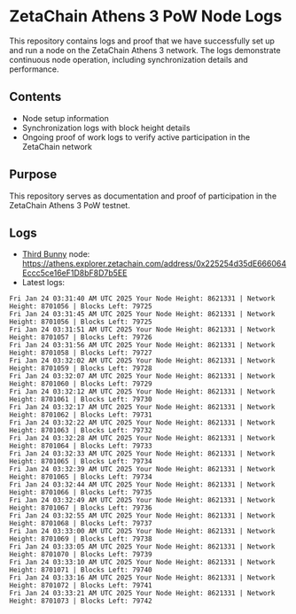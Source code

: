 # ZetaChain Athens 3 PoW Node Logs
This repository contains logs and proof that we have successfully set up and run a node on the ZetaChain Athens 3 network. The logs demonstrate continuous node operation, including synchronization details and performance.

## Contents
- Node setup information
- Synchronization logs with block height details
- Ongoing proof of work logs to verify active participation in the ZetaChain network

## Purpose
This repository serves as documentation and proof of participation in the ZetaChain Athens 3 PoW testnet.

## Logs

- [Third Bunny](https://thirdbunny.xyz/) node: https://athens.explorer.zetachain.com/address/0x225254d35dE666064Eccc5ce16eF1D8bF8D7b5EE
- Latest logs:
```
Fri Jan 24 03:31:40 AM UTC 2025 Your Node Height: 8621331 | Network Height: 8701056 | Blocks Left: 79725
Fri Jan 24 03:31:45 AM UTC 2025 Your Node Height: 8621331 | Network Height: 8701056 | Blocks Left: 79725
Fri Jan 24 03:31:51 AM UTC 2025 Your Node Height: 8621331 | Network Height: 8701057 | Blocks Left: 79726
Fri Jan 24 03:31:56 AM UTC 2025 Your Node Height: 8621331 | Network Height: 8701058 | Blocks Left: 79727
Fri Jan 24 03:32:02 AM UTC 2025 Your Node Height: 8621331 | Network Height: 8701059 | Blocks Left: 79728
Fri Jan 24 03:32:07 AM UTC 2025 Your Node Height: 8621331 | Network Height: 8701060 | Blocks Left: 79729
Fri Jan 24 03:32:12 AM UTC 2025 Your Node Height: 8621331 | Network Height: 8701061 | Blocks Left: 79730
Fri Jan 24 03:32:17 AM UTC 2025 Your Node Height: 8621331 | Network Height: 8701062 | Blocks Left: 79731
Fri Jan 24 03:32:22 AM UTC 2025 Your Node Height: 8621331 | Network Height: 8701063 | Blocks Left: 79732
Fri Jan 24 03:32:28 AM UTC 2025 Your Node Height: 8621331 | Network Height: 8701064 | Blocks Left: 79733
Fri Jan 24 03:32:33 AM UTC 2025 Your Node Height: 8621331 | Network Height: 8701065 | Blocks Left: 79734
Fri Jan 24 03:32:39 AM UTC 2025 Your Node Height: 8621331 | Network Height: 8701065 | Blocks Left: 79734
Fri Jan 24 03:32:44 AM UTC 2025 Your Node Height: 8621331 | Network Height: 8701066 | Blocks Left: 79735
Fri Jan 24 03:32:49 AM UTC 2025 Your Node Height: 8621331 | Network Height: 8701067 | Blocks Left: 79736
Fri Jan 24 03:32:55 AM UTC 2025 Your Node Height: 8621331 | Network Height: 8701068 | Blocks Left: 79737
Fri Jan 24 03:33:00 AM UTC 2025 Your Node Height: 8621331 | Network Height: 8701069 | Blocks Left: 79738
Fri Jan 24 03:33:05 AM UTC 2025 Your Node Height: 8621331 | Network Height: 8701070 | Blocks Left: 79739
Fri Jan 24 03:33:10 AM UTC 2025 Your Node Height: 8621331 | Network Height: 8701071 | Blocks Left: 79740
Fri Jan 24 03:33:16 AM UTC 2025 Your Node Height: 8621331 | Network Height: 8701072 | Blocks Left: 79741
Fri Jan 24 03:33:21 AM UTC 2025 Your Node Height: 8621331 | Network Height: 8701073 | Blocks Left: 79742
```

